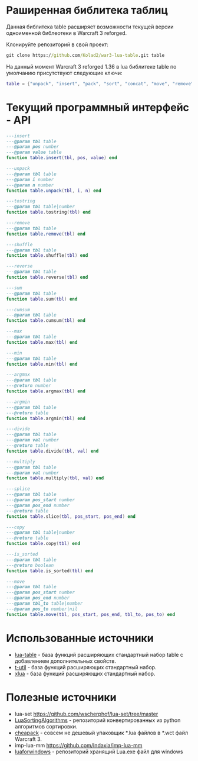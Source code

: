# Раширенная библитека таблиц
Данная библитека table расширяет 
возможности текущей версии одноименной библеотеки в Warcraft 3 reforged.


Клонируйте репозиторий в свой проект:
```cmd
git clone https://github.com/Kolad2/war3-lua-table.git table
```

На данный момент Warcraft 3 reforged 1.36 в lua библитеке table по умолчанию присутствуют следующие ключи:
```lua
table = {"unpack", "insert", "pack", "sort", "concat", "move", "remove", "unpack"}
```


# Текущий программный интерфейс - API
```lua
---insert
---@param tbl table
---@param pos number
---@param value table
function table.insert(tbl, pos, value) end

---unpack
---@param tbl table
---@param i number
---@param n number
function table.unpack(tbl, i, n) end

---tostring
---@param tbl table|number
function table.tostring(tbl) end

---remove
---@param tbl table
function table.remove(tbl) end

---shuffle
---@param tbl table
function table.shuffle(tbl) end

---reverse
---@param tbl table
function table.reverse(tbl) end

---sum
---@param tbl table
function table.sum(tbl) end

---cumsum
---@param tbl table
function table.cumsum(tbl) end

---max
---@param tbl table
function table.max(tbl) end

---min
---@param tbl table
function table.min(tbl) end

---argmax
---@param tbl table
---@return number
function table.argmax(tbl) end

---argmin
---@param tbl table
---@return table
function table.argmin(tbl) end

---divide
---@param tbl table
---@param val number
---@return table
function table.divide(tbl, val) end

---multiply
---@param tbl table
---@param val number
function table.multiply(tbl, val) end

---splice
---@param tbl table
---@param pos_start number
---@param pos_end number
---@return table
function table.slice(tbl, pos_start, pos_end) end

---copy
---@param tbl table|number
---@return table
function table.copy(tbl) end

---is_sorted
---@param tbl table
---@return boolean
function table.is_sorted(tbl) end

---move
---@param tbl table
---@param pos_start number
---@param pos_end number
---@param tbl_to table|number
---@param pos_to number|nil
function table.move(tbl, pos_start, pos_end, tbl_to, pos_to) end
```

# Использованные источники
- [lua-table](https://github.com/Luca96/lua-table/tree/master) - база функций расширяющих стандартный набор
table c добавлением дополнительных свойств.
- [t-util](https://github.com/loominatrx/t-util/tree/main) - база функций расширяющих стандартный набор.
- [xlua](https://github.com/torch/xlua/tree/master) - база функций расширяющих стандартный набор.

# Полезные источники
- lua-set https://github.com/wscherphof/lua-set/tree/master
- [LuaSortingAlgorithms](https://github.com/DervexDev/LuaSortingAlgorithms) - 
репозиторий конвертированных из python алгоритмов сортировки.
- [cheapack](https://github.com/nazarpunk/cheapack) - 
совсем не дешевый упаковщик *.lua файлов в *.wct файл Warcraft 3.
- imp-lua-mm https://github.com/Indaxia/imp-lua-mm
- [luaforwindows](https://github.com/rjpcomputing/luaforwindows) - 
репозиторий хранящий Lua.exe файл для windows